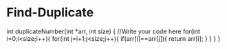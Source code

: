 # Find-Duplicate
int duplicateNumber(int *arr, int size)
{
    //Write your code here
    for(int i=0;i<size;i++){
        for(int j=i+1;j<size;j++){
        if(arr[i]==arr[j]){
            return arr[i];
        }
            }
    }
}

